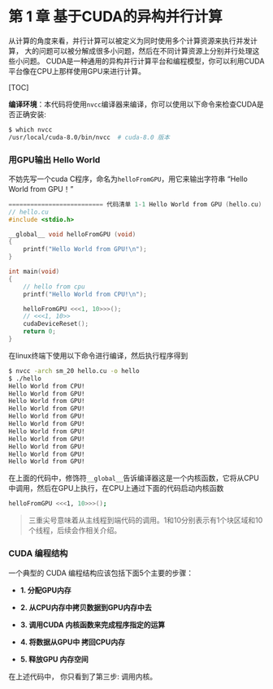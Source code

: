 
# 第 1 章 基于CUDA的异构并行计算

从计算的角度来看，并行计算可以被定义为同时使用多个计算资源来执行并发计算， 大的问题可以被分解成很多小问题，然后在不同计算资源上分别并行处理这些小问题。
CUDA是一种通用的异构并行计算平台和编程模型，你可以利用CUDA平台像在CPU上那样使用GPU来进行计算。

[TOC]

**编译环境**：本代码将使用`nvcc`编译器来编译，你可以使用以下命令来检查CUDA是否正确安装:

```bash
$ which nvcc
/usr/local/cuda-8.0/bin/nvcc  # cuda-8.0 版本
```

###  用GPU输出 Hello World
不妨先写一个cuda C程序，命名为`helloFromGPU`，用它来输出字符串 “Hello World from GPU！” 
```cpp
========================== 代码清单 1-1 Hello World from GPU (hello.cu) ==========================
// hello.cu
#include <stdio.h>

__global__ void helloFromGPU (void) 
{
    printf("Hello World from GPU!\n");
}

int main(void)
{
    // hello from cpu
    printf("Hello World from CPU!\n");

    helloFromGPU <<<1, 10>>>();
    // <<<1, 10>>
    cudaDeviceReset();
    return 0;
}
```
在linux终端下使用以下命令进行编译，然后执行程序得到
```bash
$ nvcc -arch sm_20 hello.cu -o hello
$ ./hello
Hello World from CPU!
Hello World from GPU!
Hello World from GPU!
Hello World from GPU!
Hello World from GPU!
Hello World from GPU!
Hello World from GPU!
Hello World from GPU!
Hello World from GPU!
Hello World from GPU!
Hello World from GPU!
```
在上面的代码中，修饰符`__global__`告诉编译器这是一个内核函数，它将从CPU中调用，然后在GPU上执行，在CPU上通过下面的代码启动内核函数

```bash
helloFromGPU <<<1, 10>>>();
```

> 三重尖号意味着从主线程到端代码的调用。1和10分别表示有1个块区域和10个线程，后续会作相关介绍。


###  CUDA 编程结构

一个典型的 CUDA 编程结构应该包括下面5个主要的步骤：

- **1. 分配GPU内存**

- **2. 从CPU内存中拷贝数据到GPU内存中去**

- **3. 调用CUDA 内核函数来完成程序指定的运算**

- **4. 将数据从GPU中 拷回CPU内存**

- **5. 释放GPU 内存空间**

在上述代码中， 你只看到了第三步: 调用内核。


